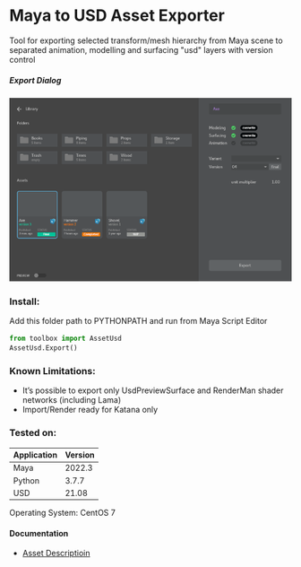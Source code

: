 # Maya to USD Asset Exporter

Tool for exporting selected transform/mesh hierarchy from Maya scene to separated animation, modelling and surfacing "usd" layers with version control



##### Export Dialog
![Asset Dialog](doc/preview.png)



### Install:
Add this folder path to PYTHONPATH and run from Maya Script Editor

```python
from toolbox import AssetUsd
AssetUsd.Export()
```



### Known Limitations:
+ It’s possible to export only UsdPreviewSurface and RenderMan shader networks (including Lama)
+ Import/Render ready for Katana only



### Tested on:

| Application       | Version        |
| ----------------- | -------------- |
| Maya              | 2022.3         |
| Python            | 3.7.7          |
| USD               | 21.08          |

Operating System: CentOS 7




#### Documentation

+ [Asset Descriptioin](doc/AssetDescriptioin.md)
